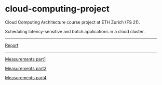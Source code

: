 # cloud-computing-project

Cloud Computing Architecture course project at ETH Zurich (FS 21).

Scheduling latency-sensitive and batch applications in a cloud cluster.

--------------------

[Report](https://www.overleaf.com/project/605339d6d4832978df1e67c7)

--------------------

[Measurements part1](https://docs.google.com/spreadsheets/d/1cgA-tR1J02U7qXtLIY4aSS-gWCsu7SP1dYCtS9tnxU8/edit#gid=0)

[Measurements part2](https://docs.google.com/spreadsheets/d/1l81qzppHAP3Sqr1R7zs9MRoF4-CGdVb_nXFCSrahHMY/edit#gid=0)

[Measurements part4](https://docs.google.com/spreadsheets/d/1Gumx-z8kX_mbqMMwho4qOTf1x7lemiPC4OueNRWIXEs/edit)
